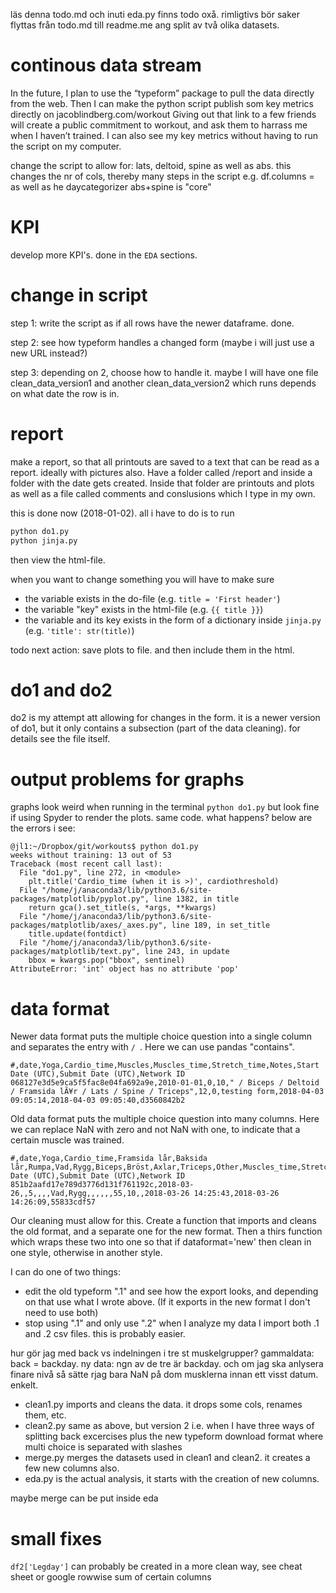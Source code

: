 läs denna todo.md och inuti eda.py finns todo oxå.
rimligtivs bör saker flyttas från todo.md till readme.me ang split av två olika datasets.

# continous data stream

In the future, I plan to use the “typeform” package to pull the data directly from the web. Then  I can make the python script publish som key metrics directly on jacoblindberg.com/workout Giving out that link to a few friends will create a public commitment to workout, and ask them to harrass me when I haven’t trained. I can also see my key metrics without having to run the script on my computer.

change the script to allow for:
lats, deltoid, spine as well as abs.
this changes the nr of cols, thereby many steps in the script e.g. df.columns =
as well as he daycategorizer
abs+spine is "core"

# KPI

develop more KPI's. done in the `EDA` sections.


# change in script

step 1: write the script as if all rows have the newer dataframe. done.

step 2: see how typeform handles a changed form (maybe i will just use a new URL instead?)

step 3: depending on 2, choose how to handle it. maybe I will have one file clean_data_version1 and another clean_data_version2 which runs depends on what date the row is in.

# report

make a report, so that all printouts are saved to a text that can be read as a report. ideally with pictures also. Have a folder called /report and inside a folder with the date gets created. Inside that folder are printouts and plots as well as a file called comments and conslusions which I type in my own.

this is done now (2018-01-02). all i have to do is to run
```python
python do1.py
python jinja.py
```

then view the html-file.

when you want to change something you will have to make sure

- the variable exists in the do-file (e.g. `title = 'First header'`)
- the variable "key" exists in the html-file (e.g. `{{ title }}`)
- the variable and its key exists in the form of a dictionary inside `jinja.py` (e.g. `'title': str(title)`)

todo next action: save plots to file. and then include them in the html.

# do1 and do2

do2 is my attempt att allowing for changes in the form. it is a newer version of do1, but it only contains a subsection (part of the data cleaning). for details see the file itself.

# output problems for graphs

graphs look weird when running in the terminal `python do1.py` but look fine if using Spyder to render the plots. same code. what happens? below are the errors i see:

```
@jl1:~/Dropbox/git/workouts$ python do1.py
weeks without training: 13 out of 53
Traceback (most recent call last):
  File "do1.py", line 272, in <module>
    plt.title('Cardio_time (when it is >)', cardiothreshold)
  File "/home/j/anaconda3/lib/python3.6/site-packages/matplotlib/pyplot.py", line 1382, in title
    return gca().set_title(s, *args, **kwargs)
  File "/home/j/anaconda3/lib/python3.6/site-packages/matplotlib/axes/_axes.py", line 189, in set_title
    title.update(fontdict)
  File "/home/j/anaconda3/lib/python3.6/site-packages/matplotlib/text.py", line 243, in update
    bbox = kwargs.pop("bbox", sentinel)
AttributeError: 'int' object has no attribute 'pop'
```

# data format

Newer data format puts the multiple choice question into a single column and separates the entry with `/ `. Here we can use pandas "contains".

```
#,date,Yoga,Cardio_time,Muscles,Muscles_time,Stretch_time,Notes,Start Date (UTC),Submit Date (UTC),Network ID
068127e3d5e9ca5f5fac8e04fa692a9e,2010-01-01,0,10," / Biceps / Deltoid / Framsida lÃ¥r / Lats / Spine / Triceps",12,0,testing form,2018-04-03 09:05:14,2018-04-03 09:05:40,d3560842b2
```

Old data format puts the multiple choice question into many columns. Here we can replace NaN with zero and not NaN with one, to indicate that a certain muscle was trained.

```
#,date,Yoga,Cardio_time,Framsida lår,Baksida lår,Rumpa,Vad,Rygg,Biceps,Bröst,Axlar,Triceps,Other,Muscles_time,Stretch_time,Notes,Start Date (UTC),Submit Date (UTC),Network ID
851b2aafd17e789d3776d131f761192c,2018-03-26,,5,,,,Vad,Rygg,,,,,,55,10,,2018-03-26 14:25:43,2018-03-26 14:26:09,55833cdf57
```

Our cleaning must allow for this. Create a function that imports and cleans the old format, and a separate one for the new format. Then a thirs function which wraps these two into one so that if dataformat='new' then clean in one style, otherwise in another style.

I can do one of two things:
- edit the old typeform ".1" and see how the export looks, and depending on that use what I wrote above. (If it exports in the new format I don't need to use both)
- stop using ".1" and only use ".2" when I analyze my data I import both .1 and .2 csv files. this is probably easier.

hur gör jag med back vs indelningen i tre st muskelgrupper? gammaldata: back = backday. ny data: ngn av de tre är backday. och om jag ska anlysera finare nivå så sätte rjag bara NaN på dom musklerna innan ett visst datum. enkelt.

- clean1.py imports and cleans the data. it drops some cols, renames them, etc.
- clean2.py same as above, but version 2 i.e. when I have three ways of splitting back excercises plus the new typeform download format where multi choice is separated with slashes
- merge.py merges the datasets used in clean1 and clean2. it creates a few new columns also.
- eda.py is the actual analysis, it starts with the creation of new columns.

maybe merge can be put inside eda

# small fixes

`df2['Legday']` can probably be created in a more clean way, see cheat sheet or google rowwise sum of certain columns

#
